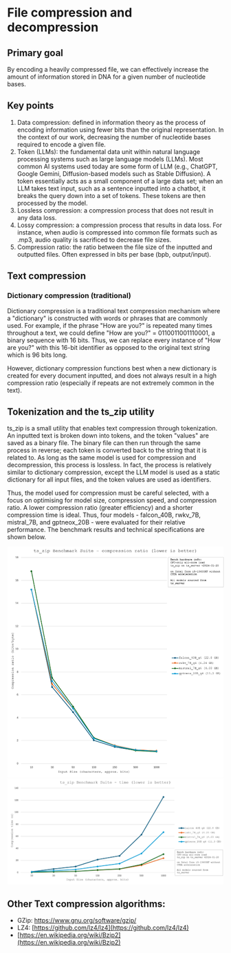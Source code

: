 # File compression and decompression

<!-- toc -->


## Primary goal
By encoding a heavily compressed file, we can effectively increase the amount of information stored in DNA for a given number of nucleotide bases.

## Key points
1. Data compression: defined in information theory as the process of encoding information using fewer bits than the original representation. In the context of our work, decreasing the number of nucleotide bases required to encode a given file.
2. Token (LLMs): the fundamental data unit within natural language processing systems such as large language models (LLMs). Most common AI systems used today are some form of LLM (e.g., ChatGPT, Google Gemini, Diffusion-based models such as Stable Diffusion). A token essentially acts as a small component of a large data set; when an LLM takes text input, such as a sentence inputted into a chatbot, it breaks the query down into a set of tokens. These tokens are then processed by the model.
3. Lossless compression: a compression process that does not result in any data loss.
4. Lossy compression: a compression process that results in data loss. For instance, when audio is compressed into common file formats such as .mp3, audio quality is sacrificed to decrease file sizes.
5. Compression ratio: the ratio between the file size of the inputted and outputted files. Often expressed in bits per base (bpb, output/input).

## Text compression

### Dictionary compression (traditional)
Dictionary compression is a traditional text compression mechanism where a "dictionary" is constructed with words or phrases that are commonly used. For example, if the phrase "How are you?" is repeated many times throughout a text, we could define "How are you?" = 0110011001110001, a binary sequence with 16 bits. Thus, we can replace every instance of "How are you?" with this 16-bit identifier as opposed to the original text string which is 96 bits long.

However, dictionary compression functions best when a new dictionary is created for every document inputted, and does not always result in a high compression ratio (especially if repeats are not extremely common in the text).


## Tokenization and the ts_zip utility
ts_zip is a small utility that enables text compression through tokenization. An inputted text is broken down into tokens, and the token "values" are saved as a binary file. The binary file can then run through the same process in reverse; each token is converted back to the string that it is related to. As long as the same model is used for compression and decompression, this process is lossless. In fact, the process is relatively similar to dictionary compression, except the LLM model is used as a static dictionary for all input files, and the token values are used as identifiers.

Thus, the model used for compression must be careful selected, with a focus on optimising for model size, compression speed, and compression ratio. A lower compression ratio (greater efficiency) and a shorter compression time is ideal. Thus, four models - falcon_40B, rwkv_7B, mistral_7B, and gptneox_20B - were evaluated for their relative performance. The benchmark results and technical specifications are shown below.

<div class="scroll">
  
![ts_zip benchmarks](./images/ts_zip-compression.png)
![ts_zip benchmarks](./images/ts_zip-time.png)

</div>

## Other Text compression algorithms:
- GZip: https://www.gnu.org/software/gzip/
- LZ4: [https://github.com/lz4/lz4](https://github.com/lz4/lz4)
- [https://en.wikipedia.org/wiki/Bzip2](https://en.wikipedia.org/wiki/Bzip2)
